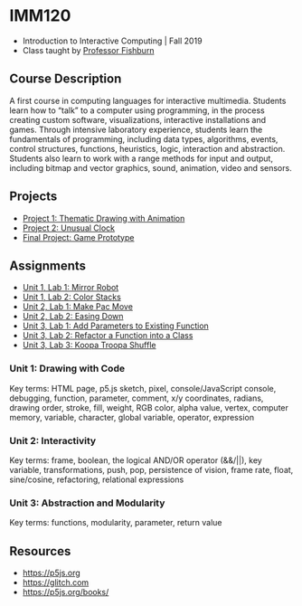 # IMM120
- Introduction to Interactive Computing | Fall 2019
- Class taught by [Professor Fishburn](https://imm.tcnj.edu/people/faculty/josh-fishburn/)

## Course Description
A first course in computing languages for interactive multimedia. Students learn how to “talk” to a computer using programming, in the process creating custom software, visualizations, interactive installations and games. Through intensive laboratory experience, students learn the fundamentals of programming, including data types, algorithms, events, control structures, functions, heuristics, logic, interaction and abstraction. Students also learn to work with a range methods for input and output, including bitmap and vector graphics, sound, animation, video and sensors.

## Projects
- [Project 1: Thematic Drawing with Animation](assignments/flower-loading-screen/README.md)
- [Project 2: Unusual Clock](assignments/uwu-clock/README.md)
- [Final Project: Game Prototype](assignments/game-prototype/README.md)

## Assignments
- [Unit 1, Lab 1: Mirror Robot](assignments/mirrorbot/README.md)
- [Unit 1, Lab 2: Color Stacks](assignments/colorstacks/README.md)
- [Unit 2, Lab 1: Make Pac Move](assignments/pac-move/README.md)
- [Unit 2, Lab 2: Easing Down](assignments/easingdown/README.md)
- [Unit 3, Lab 1: Add Parameters to Existing Function](assignments/bat/README.md)
- [Unit 3, Lab 2: Refactor a Function into a Class](assignments/cloud/README.md)
- [Unit 3, Lab 3: Koopa Troopa Shuffle](assignments/koopa-fall/README.md)

### Unit 1: Drawing with Code
Key terms: HTML page, p5.js sketch, pixel, console/JavaScript console, debugging, function, parameter, comment, x/y coordinates, radians, drawing order, stroke, fill, weight, RGB color, alpha value, vertex, computer memory, variable, character, global variable, operator, expression

### Unit 2: Interactivity
Key terms: frame, boolean, the logical AND/OR operator (&&/||), key variable, transformations, push, pop, persistence of vision, frame rate, float, sine/cosine, refactoring, relational expressions

### Unit 3: Abstraction and Modularity
Key terms: functions, modularity, parameter, return value

## Resources
- https://p5js.org
- https://glitch.com
- https://p5js.org/books/
